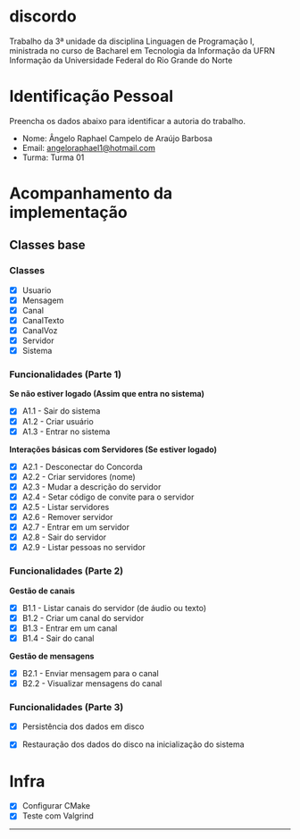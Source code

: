 # discordo
Trabalho da 3ª unidade da disciplina Linguagen de Programação I, ministrada no curso de Bacharel em Tecnologia da Informação da UFRN Informação da Universidade Federal do Rio Grande do Norte 

# Identificação Pessoal

Preencha os dados abaixo para identificar a autoria do trabalho.

- Nome: Ângelo Raphael Campelo de Araújo Barbosa
- Email: angeloraphael1@hotmail.com
- Turma: Turma 01

# Acompanhamento da implementação

## Classes base 

### Classes
- [X] Usuario
- [X] Mensagem
- [X] Canal 
- [X] CanalTexto
- [X] CanalVoz
- [X] Servidor
- [X] Sistema

### Funcionalidades (Parte 1)

**Se não estiver logado (Assim que entra no sistema)**

- [X] A1.1 - Sair do sistema
- [X] A1.2 - Criar usuário
- [X] A1.3 - Entrar no sistema

**Interações básicas com Servidores (Se estiver logado)**

- [X] A2.1 - Desconectar do Concorda
- [X] A2.2 - Criar servidores (nome)
- [X] A2.3 - Mudar a descrição do servidor
- [X] A2.4 - Setar código de convite para o servidor
- [X] A2.5 - Listar servidores
- [X] A2.6 - Remover servidor
- [X] A2.7 - Entrar em um servidor
- [X] A2.8 - Sair do servidor
- [X] A2.9 - Listar pessoas no servidor

### Funcionalidades (Parte 2)

**Gestão de canais**

- [X] B1.1 - Listar canais do servidor (de áudio ou texto)
- [X] B1.2 - Criar um canal do servidor 
- [X] B1.3 - Entrar em um canal
- [X] B1.4 - Sair do canal

**Gestão de mensagens**

- [X] B2.1 - Enviar mensagem para o canal
- [X] B2.2 - Visualizar mensagens do canal

### Funcionalidades (Parte 3)

- [X] Persistência dos dados em disco
- [X] Restauração dos dados do disco na inicialização do sistema


# Infra

- [X] Configurar CMake
- [X] Teste com Valgrind 

--------

